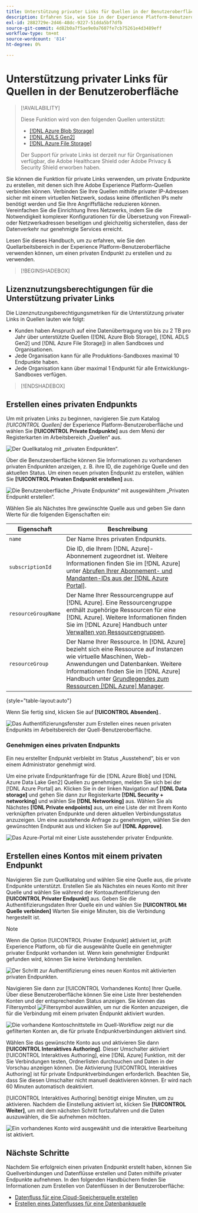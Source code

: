 ```yaml
---
title: Unterstützung privater Links für Quellen in der Benutzeroberfläche
description: Erfahren Sie, wie Sie in der Experience Platform-Benutzeroberfläche private Azure-Links für Quellen verwenden.
exl-id: 2882729e-2d46-48dc-9227-51dda5bf7dfb
source-git-commit: 4d82b0a7f5ae9e0a7607fe7cb75261e4d3489eff
workflow-type: tm+mt
source-wordcount: '814'
ht-degree: 0%

---
```


# Unterstützung privater Links für Quellen in der Benutzeroberfläche

>[!AVAILABILITY]
>
>Diese Funktion wird von den folgenden Quellen unterstützt:
>
>* [[!DNL Azure Blob Storage]](../../connectors/cloud-storage/blob.md)
>* [[!DNL ADLS Gen2]](../../connectors/cloud-storage/adls-gen2.md)
>* [[!DNL Azure File Storage]](../../connectors/cloud-storage/azure-file-storage.md)
>
>Der Support für private Links ist derzeit nur für Organisationen verfügbar, die Adobe Healthcare Shield oder Adobe Privacy &amp; Security Shield erworben haben.

Sie können die Funktion für private Links verwenden, um private Endpunkte zu erstellen, mit denen sich Ihre Adobe Experience Platform-Quellen verbinden können. Verbinden Sie Ihre Quellen mithilfe privater IP-Adressen sicher mit einem virtuellen Netzwerk, sodass keine öffentlichen IPs mehr benötigt werden und Sie Ihre Angriffsfläche reduzieren können. Vereinfachen Sie die Einrichtung Ihres Netzwerks, indem Sie die Notwendigkeit komplexer Konfigurationen für die Übersetzung von Firewall- oder Netzwerkadressen beseitigen und gleichzeitig sicherstellen, dass der Datenverkehr nur genehmigte Services erreicht.

Lesen Sie dieses Handbuch, um zu erfahren, wie Sie den Quellarbeitsbereich in der Experience Platform-Benutzeroberfläche verwenden können, um einen privaten Endpunkt zu erstellen und zu verwenden.

>[!BEGINSHADEBOX]

## Lizenznutzungsberechtigungen für die Unterstützung privater Links

Die Lizenznutzungsberechtigungsmetriken für die Unterstützung privater Links in Quellen lauten wie folgt:

* Kunden haben Anspruch auf eine Datenübertragung von bis zu 2 TB pro Jahr über unterstützte Quellen ([!DNL Azure Blob Storage], [!DNL ADLS Gen2] und [!DNL Azure File Storage]) in allen Sandboxes und Organisationen.
* Jede Organisation kann für alle Produktions-Sandboxes maximal 10 Endpunkte haben.
* Jede Organisation kann über maximal 1 Endpunkt für alle Entwicklungs-Sandboxes verfügen.

>[!ENDSHADEBOX]

## Erstellen eines privaten Endpunkts

Um mit privaten Links zu beginnen, navigieren Sie zum Katalog *[!UICONTROL Quellen]* der Experience Platform-Benutzeroberfläche und wählen Sie **[!UICONTROL Private Endpunkte]** aus dem Menü der Registerkarten im Arbeitsbereich „Quellen“ aus.

![Der Quellkatalog mit „privaten Endpunkten“.](../../images/tutorials/private-links/catalog.png)

Über die Benutzeroberfläche können Sie Informationen zu vorhandenen privaten Endpunkten anzeigen, z. B. ihre ID, die zugehörige Quelle und den aktuellen Status. Um einen neuen privaten Endpunkt zu erstellen, wählen Sie **[!UICONTROL Privaten Endpunkt erstellen]** aus.

![Die Benutzeroberfläche „Private Endpunkte“ mit ausgewähltem „Privaten Endpunkt erstellen“.](../../images/tutorials/private-links/private-endpoints.png)

Wählen Sie als Nächstes Ihre gewünschte Quelle aus und geben Sie dann Werte für die folgenden Eigenschaften ein:

| Eigenschaft | Beschreibung |
| --- | --- |
| `name` | Der Name Ihres privaten Endpunkts. |
| `subscriptionId` | Die ID, die Ihrem [!DNL Azure]-Abonnement zugeordnet ist. Weitere Informationen finden Sie im [!DNL Azure] unter [Abrufen Ihrer Abonnement- und Mandanten-IDs aus der [!DNL Azure Portal]](https://learn.microsoft.com/en-us/azure/azure-portal/get-subscription-tenant-id). |
| `resourceGroupName` | Der Name Ihrer Ressourcengruppe auf [!DNL Azure]. Eine Ressourcengruppe enthält zugehörige Ressourcen für eine [!DNL Azure]. Weitere Informationen finden Sie im [!DNL Azure] Handbuch unter [Verwalten von Ressourcengruppen](https://learn.microsoft.com/en-us/azure/azure-resource-manager/management/manage-resource-groups-portal). |
| `resourceGroup` | Der Name Ihrer Ressource. In [!DNL Azure] bezieht sich eine Ressource auf Instanzen wie virtuelle Maschinen, Web-Anwendungen und Datenbanken. Weitere Informationen finden Sie im [!DNL Azure] Handbuch unter [Grundlegendes zum Ressourcen [!DNL Azure] Manager](https://learn.microsoft.com/en-us/azure/azure-resource-manager/management/overview). |

{style="table-layout:auto"}

Wenn Sie fertig sind, klicken Sie auf **[!UICONTROL Absenden]**..

![Das Authentifizierungsfenster zum Erstellen eines neuen privaten Endpunkts im Arbeitsbereich der Quell-Benutzeroberfläche.](../../images/tutorials/private-links/create-private-endpoint.png)

### Genehmigen eines privaten Endpunkts

Ein neu erstellter Endpunkt verbleibt im Status „Ausstehend“, bis er von einem Administrator genehmigt wird.

Um eine private Endpunktanfrage für die [!DNL Azure Blob] und [!DNL Azure Data Lake Gen2] Quellen zu genehmigen, melden Sie sich bei der [!DNL Azure Portal] an. Klicken Sie in der linken Navigation auf **[!DNL Data storage]** und gehen Sie dann zur Registerkarte **[!DNL Security + networking]** und wählen Sie **[!DNL Networking]** aus. Wählen Sie als Nächstes **[!DNL Private endpoints]** aus, um eine Liste der mit Ihrem Konto verknüpften privaten Endpunkte und deren aktuellen Verbindungsstatus anzuzeigen. Um eine ausstehende Anfrage zu genehmigen, wählen Sie den gewünschten Endpunkt aus und klicken Sie auf **[!DNL Approve]**.

![Das Azure-Portal mit einer Liste ausstehender privater Endpunkte.](../../images/tutorials/private-links/azure.png)

## Erstellen eines Kontos mit einem privaten Endpunkt

Navigieren Sie zum Quellkatalog und wählen Sie eine Quelle aus, die private Endpunkte unterstützt. Erstellen Sie als Nächstes ein neues Konto mit Ihrer Quelle und wählen Sie während der Kontoauthentifizierung den **[!UICONTROL Privater Endpunkt]** aus. Geben Sie die Authentifizierungsdaten Ihrer Quelle ein und wählen Sie **[!UICONTROL Mit Quelle verbinden]** Warten Sie einige Minuten, bis die Verbindung hergestellt ist.

>[!NOTE]
>
>Wenn die Option [!UICONTROL Privater Endpunkt] aktiviert ist, prüft Experience Platform, ob für die ausgewählte Quelle ein genehmigter privater Endpunkt vorhanden ist. Wenn kein genehmigter Endpunkt gefunden wird, können Sie keine Verbindung herstellen.

![Der Schritt zur Authentifizierung eines neuen Kontos mit aktivierten privaten Endpunkten.](../../images/tutorials/private-links/new-account.png)

Navigieren Sie dann zur [!UICONTROL Vorhandenes Konto] Ihrer Quelle. Über diese Benutzeroberfläche können Sie eine Liste Ihrer bestehenden Konten und der entsprechenden Status anzeigen. Sie können das Filtersymbol ![Filtersymbol](../../../images/icons/filter.png) auswählen, um nur die Konten anzuzeigen, die für die Verbindung mit einem privaten Endpunkt aktiviert wurden.

![Die vorhandene Kontoschnittstelle im Quell-Workflow zeigt nur die gefilterten Konten an, die für private Endpunktverbindungen aktiviert sind.](../../images/tutorials/private-links/existing-private-endpoints.png)

Wählen Sie das gewünschte Konto aus und aktivieren Sie dann **[!UICONTROL Interaktives Authoring]**. Dieser Umschalter aktiviert [!UICONTROL Interaktives Authoring], eine [!DNL Azure] Funktion, mit der Sie Verbindungen testen, Ordnerlisten durchsuchen und Daten in der Vorschau anzeigen können. Die Aktivierung [!UICONTROL Interaktives Authoring] ist für private Endpunktverbindungen erforderlich. Beachten Sie, dass Sie diesen Umschalter nicht manuell deaktivieren können. Er wird nach 60 Minuten automatisch deaktiviert.

[!UICONTROL Interaktives Authoring] benötigt einige Minuten, um zu aktivieren. Nachdem die Einstellung aktiviert ist, klicken Sie **[!UICONTROL Weiter]**, um mit dem nächsten Schritt fortzufahren und die Daten auszuwählen, die Sie aufnehmen möchten.

![Ein vorhandenes Konto wird ausgewählt und die interaktive Bearbeitung ist aktiviert.](../../images/tutorials/private-links/interactive-authoring.png)

## Nächste Schritte

Nachdem Sie erfolgreich einen privaten Endpunkt erstellt haben, können Sie Quellverbindungen und Datenflüsse erstellen und Daten mithilfe privater Endpunkte aufnehmen. In den folgenden Handbüchern finden Sie Informationen zum Erstellen von Datenflüssen in der Benutzeroberfläche:

* [Datenfluss für eine Cloud-Speicherquelle erstellen](../ui/dataflow/batch/cloud-storage.md)
* [Erstellen eines Datenflusses für eine Datenbankquelle](../ui/dataflow/databases.md)
